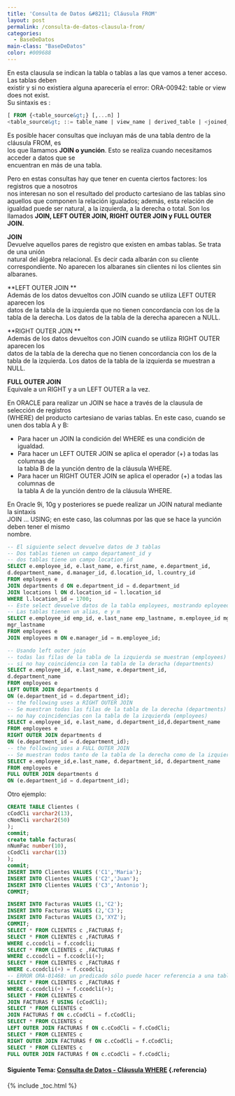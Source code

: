 ```yaml
---
title: 'Consulta de Datos &#8211; Cláusula FROM'
layout: post
permalink: /consulta-de-datos-clausula-from/
categories:
  - BaseDeDatos
main-class: "BaseDeDatos"
color: #009688
---
```

<div class="icosql">
</div>

En esta clausula se indican la tabla o tablas a las que vamos a tener acceso. Las tablas deben  
existir y si no existiera alguna aparecería el error: ORA-00942: table or view does not exist.  
Su sintaxis es :

```sql
[ FROM {<table_source&gt;} [,...n] ]
<table_source&gt; ::= table_name | view_name | derived_table | <joined_table&gt;

```


<!--ad-->


Es posible hacer consultas que incluyan más de una tabla dentro de la cláusula FROM, es  
los que llamamos **JOIN o yunción**. Esto se realiza cuando necesitamos acceder a datos que se  
encuentran en más de una tabla.

Pero en estas consultas hay que tener en cuenta ciertos factores: los registros que a nosotros  
nos interesan no son el resultado del producto cartesiano de las tablas sino aquellos que componen la relación igualados; además, esta relación de igualdad puede ser natural, a la izquierda, a la derecha o total. Son los llamados **JOIN, LEFT OUTER JOIN, RIGHT OUTER JOIN y FULL OUTER JOIN.**

**JOIN**  
Devuelve aquellos pares de registro que existen en ambas tablas. Se trata de una unión  
natural del álgebra relacional. Es decir cada albarán con su cliente correspondiente. No aparecen los albaranes sin clientes ni los clientes sin albaranes.

**LEFT OUTER JOIN **  
Además de los datos devueltos con JOIN cuando se utiliza LEFT OUTER aparecen los  
datos de la tabla de la izquierda que no tienen concordancia con los de la tabla de la derecha. Los datos de la tabla de la derecha aparecen a NULL.

**RIGHT OUTER JOIN **  
Además de los datos devueltos con JOIN cuando se utiliza RIGHT OUTER aparecen los  
datos de la tabla de la derecha que no tienen concordancia con los de la tabla de la izquierda. Los datos de la tabla de la izquierda se muestran a NULL.

**FULL OUTER JOIN**  
Equivale a un RIGHT y a un LEFT OUTER a la vez.

En ORACLE para realizar un JOIN se hace a través de la clausula de selección de registros  
(WHERE) del producto cartesiano de varias tablas. En este caso, cuando se unen dos tabla A y B:

  * Para hacer un JOIN la condición del WHERE es una condición de igualdad.
  * Para hacer un LEFT OUTER JOIN se aplica el operador (+) a todas las columnas de  
    la tabla B de la yunción dentro de la cláusula WHERE.
  * Para hacer un RIGHT OUTER JOIN se aplica el operador (+) a todas las columnas de  
    la tabla A de la yunción dentro de la cláusula WHERE.

En Oracle 9i, 10g y posteriores se puede realizar un JOIN natural mediante la sintaxis  
JOIN ... USING; en este caso, las columnas por las que se hace la yunción deben tener el mismo  
nombre.

```sql
-- El siguiente select devuelve datos de 3 tablas
-- Dos tablas tienen un campo departament_id y
-- dos tablas tiene un campo location_id
SELECT e.employee_id, e.last_name, e.first_name, e.department_id,
d.department_name, d.manager_id, d.location_id, l.country_id
FROM employees e
JOIN departments d ON e.department_id = d.department_id
JOIN locations l ON d.location_id = l.location_id
WHERE l.location_id = 1700;
-- Este select devuelve datos de la tabla employees, mostrando eployeed_id y last_name, junto con manager_id y last_name, haciendo un auto-join
-- Las tablas tienen un alias, e y m
SELECT e.employee_id emp_id, e.last_name emp_lastname, m.employee_id mgr_id, m.last_name
mgr_lastname
FROM employees e
JOIN employees m ON e.manager_id = m.employee_id;

-- Usando left outer join
-- todas las filas de la tabla de la izquierda se muestran (employees) incluso
-- si no hay coincidencia con la tabla de la deracha (departments)
SELECT e.employee_id, e.last_name, e.department_id,
d.department_name
FROM employees e
LEFT OUTER JOIN departments d
ON (e.department_id = d.department_id);
-- the following uses a RIGHT OUTER JOIN
-- Se muestran todas las filas de la tabla de la derecha (departments) incluso si
-- no hay coincidencias con la tabla de la izquierda (employees)
SELECT e.employee_id, e.last_name, d.department_id,d.department_name
FROM employees e
RIGHT OUTER JOIN departments d
ON (e.department_id = d.department_id);
-- the following uses a FULL OUTER JOIN
-- Se muestran todos tanto de la tabla de la derecha como de la izquierda
SELECT e.employee_id,e.last_name, d.department_id, d.department_name
FROM employees e
FULL OUTER JOIN departments d
ON (e.department_id = d.department_id);

```

Otro ejemplo:

```sql
CREATE TABLE Clientes (
cCodCli varchar2(13),
cNomCli varchar2(50)
);
commit;
create table facturas(
nNumFac number(10),
cCodCli varchar(13)
);
commit;
INSERT INTO Clientes VALUES ('C1','Maria');
INSERT INTO Clientes VALUES ('C2','Juan');
INSERT INTO Clientes VALUES ('C3','Antonio');
COMMIT;

INSERT INTO Facturas VALUES (1,'C2');
INSERT INTO Facturas VALUES (2,'C3');
INSERT INTO Facturas VALUES (3,'XYZ');
COMMIT;
SELECT * FROM CLIENTES c ,FACTURAS f;
SELECT * FROM CLIENTES c ,FACTURAS f
WHERE c.ccodcli = f.ccodcli;
SELECT * FROM CLIENTES c ,FACTURAS f
WHERE c.ccodcli = f.ccodcli(+);
SELECT * FROM CLIENTES c ,FACTURAS f
WHERE c.ccodcli(+) = f.ccodcli;
-- ERROR ORA-01468: un predicado sólo puede hacer referencia a una tabla de unión externa
SELECT * FROM CLIENTES c ,FACTURAS f
WHERE c.ccodcli(+) = f.ccodcli(+);
SELECT * FROM CLIENTES c
JOIN FACTURAS f USING (cCodCli);
SELECT * FROM CLIENTES c
JOIN FACTURAS f ON c.cCodCli = f.cCodCli;
SELECT * FROM CLIENTES c
LEFT OUTER JOIN FACTURAS f ON c.cCodCli = f.cCodCli;
SELECT * FROM CLIENTES c
RIGHT OUTER JOIN FACTURAS f ON c.cCodCli = f.cCodCli;
SELECT * FROM CLIENTES c
FULL OUTER JOIN FACTURAS f ON c.cCodCli = f.cCodCli;


```

#### Siguiente Tema: [Consulta de Datos - Cláusula WHERE][1] {.referencia}



 [1]: https://elbauldelprogramador.com/consulta-de-datos-clausula-where/

{% include _toc.html %}
